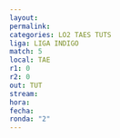 ```yaml
---
layout: 
permalink: 
categories: LO2 TAES TUTS
liga: LIGA INDIGO
match: 5
local: TAE
r1: 0
r2: 0
out: TUT
stream: 
hora: 
fecha: 
ronda: "2"
---
```

